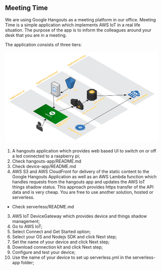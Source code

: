 ## Meeting Time

We are using Google Hangouts as a meeting platform in our office. Meeting Time is a simple application which implements AWS IoT in a real life situation. 
The purpose of the app is to inform the colleagues around your desk that you are in a meeting.

The application consists of three tiers:

![alt tag](MeetingTime.png)

1. A hangouts application which provides web based UI to switch on or off a led connected to a raspberry pi;
  1. Check hangouts-app/README.md
  2. Check device-app/README.md
2. AWS S3 and AWS CloudFront for delivery of the static content to the Google Hangouts Application as well as an AWS Lambda function which handles requests from the hangouts app and updates the AWS IoT things shadow status. This approach provides https transfer of the API data and is very cheap. You are free to use another solution, hosted or serverless.
  * Check serverless/README.md
3. AWS IoT DeviceGateway which provides device and things shadow management;
  1. Go to AWS IoT;
  2. Select Connect and Get Started option;
  3. Select your OS and Nodejs SDK and click Next step;
  4. Set the name of your device and click Next step;
  5. Download connection kit and click Next step;
  6. Configure and test your device;
  7. Use the name of your device to set up serverless.yml in the serverless-app folder;

